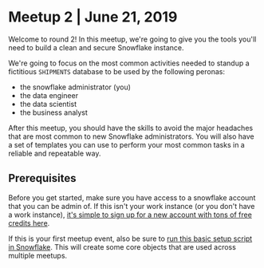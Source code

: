 # Meetup 2 | June 21, 2019
Welcome to round 2! In this meetup, we're going to give you the tools you'll need to build a clean and secure Snowflake instance.

We're going to focus on the most common activities needed to standup a fictitious `SHIPMENTS` database to be used by the following peronas:
- the snowflake administrator (you)
- the data engineer
- the data scientist
- the business analyst

After this meetup, you should have the skills to avoid the major headaches that are most common to new Snowflake administrators. You will also have a set of templates you can use to perform your most common tasks in a reliable and repeatable way.

## Prerequisites
Before you get started, make sure you have access to a snowflake account that you can be admin of. If this isn't your work instance (or you don't have a work instance), [it's simple to sign up for a new account with tons of free credits here](https://trial.snowflake.com/).

If this is your first meetup event, also be sure to [run this basic setup script in Snowflake](../../meetupEnvironmentSetup.sql). This will create some core objects that are used across multiple meetups.